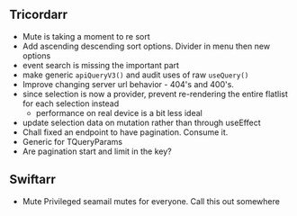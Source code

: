 Tricordarr
----------
* Mute is taking a moment to re sort
* Add ascending descending sort options. Divider in menu then new options
* event search is missing the important part
* make generic `apiQueryV3()` and audit uses of raw `useQuery()`
* Improve changing server url behavior - 404's and 400's.
* since selection is now a provider, prevent re-rendering the entire flatlist for each selection instead
  * performance on real device is a bit less ideal
* update selection data on mutation rather than through useEffect
* Chall fixed an endpoint to have pagination. Consume it.
* Generic for TQueryParams
* Are pagination start and limit in the key?

Swiftarr
--------
* Mute Privileged seamail mutes for everyone. Call this out somewhere
